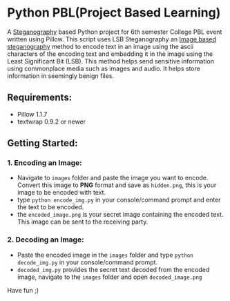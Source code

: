 # Python PBL(Project Based Learning)
A [Steganography](https://en.wikipedia.org/wiki/Steganography) based Python project for 6th semester College PBL event written using Pillow. This script uses LSB Steganography an [Image based steganography](https://www.geeksforgeeks.org/image-steganography-in-cryptography/) method to encode text in an image using the ascii characters of the encoding text and embedding it in the image using the Least Significant Bit (LSB). This method helps send sensitive information using commonplace media such as images and audio. It helps store information in seemingly benign files. 

## Requirements:
- Pillow 1.1.7
- textwrap 0.9.2 or newer

## Getting Started:
### 1. Encoding an Image:
- Navigate to ```images``` folder and paste the image you want to encode. Convert this image to **PNG** format and save as ```hidden.png```, this is your image to be encoded with text. 
- type ```python encode_img.py``` in your console/command prompt and enter the text to be encoded.
- the ```encoded_image.png``` is your secret image containing the encoded text. This image can be sent to the receiving party.

### 2. Decoding an Image:
- Paste the encoded image in the ```images``` folder and type ```python decode_img.py``` in your console/command prompt.
- ```decoded_img.py``` provides the secret text decoded from the encoded image, navigate to the ```images``` folder and open ```decoded_image.png```

Have fun ;)

